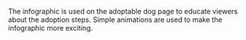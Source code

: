 The infographic is used on the adoptable dog page to educate viewers about the adoption steps. Simple animations are used to make the infographic more exciting.
